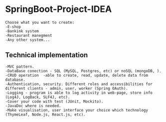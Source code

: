 # SpringBoot-Project-IDEA

    Choose what you want to create:
    -E-shop
    -Bankink system
    -Restaurant manegment
    -Any other system...
  
## Technical implementation
    -MVC pattern.
    -DataBase conection - SQL (MySQL, Postgres, etc) or noSQL (mongoDB, ).
    -CRUD operation  -able to create, read, update, delete data from database.
    -Authentication, security. Different roles and accessibilities for different clients - admin, user, worker (Spring OAuth).
    -Logging - program is able to log activity in web-page, store info (Log4J, LogBack, SLF4J, etc).
    -Cover your code with test (JUnit, Mockito).
    -JavaDoc where is needed.
    -Make visualisation, user interface your choice which technology (ThymeLeaf, Node.js, React.js, etc).

